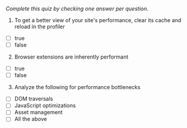*Complete this quiz by checking one answer per question.*

1. To get a better view of your site's performance, clear its cache and reload in the profiler

- [ ] true
- [ ] false

2. Browser extensions are inherently performant

- [ ] true
- [ ] false

3. Analyze the following for performance bottlenecks
   
- [ ] DOM traversals
- [ ] JavaScript optimizations
- [ ] Asset management
- [ ] All the above